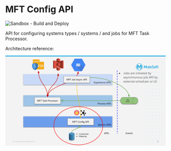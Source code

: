 # MFT Config API

![Sandbox - Build and Deploy](https://github.com/mikeacjones/mft_config-sapi/workflows/Sandbox%20-%20Build%20and%20Deploy/badge.svg?branch=dev)

API for configuring systems types / systems / and jobs for MFT Task Processor.

Architecture reference:

![Architecture reference](.images/arch.svg)